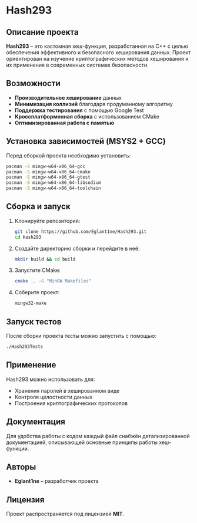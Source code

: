 # Hash293

## Описание проекта
**Hash293** – это кастомная хеш-функция, разработанная на C++ с целью обеспечения эффективного и безопасного хеширования данных. 
Проект ориентирован на изучение криптографических методов хеширования и их применения в современных системах безопасности.

## Возможности
- **Производительное хеширование** данных
- **Минимизация коллизий** благодаря продуманному алгоритму
- **Поддержка тестирования** с помощью Google Test
- **Кроссплатформенная сборка** с использованием CMake
- **Оптимизированная работа с памятью**

## Установка зависимостей (MSYS2 + GCC)
Перед сборкой проекта необходимо установить:

```sh
pacman -S mingw-w64-x86_64-gcc
pacman -S mingw-w64-x86_64-cmake
pacman -S mingw-w64-x86_64-gtest
pacman -S mingw-w64-x86_64-libsodium
pacman -S mingw-w64-x86_64-toolchain
```

## Сборка и запуск
1. Клонируйте репозиторий:
   ```sh
   git clone https://github.com/Eglant1ne/Hash293.git
   cd Hash293
   ```
2. Создайте директорию сборки и перейдите в неё:
   ```sh
   mkdir build && cd build
   ```
3. Запустите CMake:
   ```sh
   cmake .. -G "MinGW Makefiles"
   ```
4. Соберите проект:
   ```sh
   mingw32-make
   ```

## Запуск тестов
После сборки проекта тесты можно запустить с помощью:
```sh
./Hash293Tests
```

## Применение
Hash293 можно использовать для:
- Хранения паролей в хешированном виде
- Контроля целостности данных
- Построения криптографических протоколов

## Документация
Для удобства работы с кодом каждый файл снабжён детализированной документацией, описывающей основные принципы работы хеш-функции.

## Авторы
- **Eglant1ne** – разработчик проекта

## Лицензия
Проект распространяется под лицензией **MIT**.
